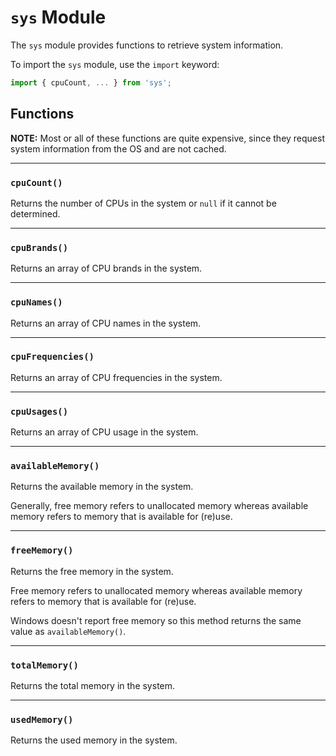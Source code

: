 # `sys` Module

The `sys` module provides functions to retrieve system information.

To import the `sys` module, use the `import` keyword:

```js
import { cpuCount, ... } from 'sys';
```

## Functions

**NOTE:** Most or all of these functions are quite expensive, since they request system information from the OS and are not cached.

---

### `cpuCount()`

Returns the number of CPUs in the system or `null` if it cannot be determined.

---

### `cpuBrands()`

Returns an array of CPU brands in the system.

---

### `cpuNames()`

Returns an array of CPU names in the system.

---

### `cpuFrequencies()`

Returns an array of CPU frequencies in the system.

---

### `cpuUsages()`

Returns an array of CPU usage in the system.

---

### `availableMemory()`

Returns the available memory in the system.

Generally, free memory refers to unallocated memory whereas available memory refers to memory that is available for (re)use.

---

### `freeMemory()`

Returns the free memory in the system.

Free memory refers to unallocated memory whereas available memory refers to memory that is available for (re)use.

Windows doesn't report free memory so this method returns the same value as `availableMemory()`.

---


### `totalMemory()`

Returns the total memory in the system.

---

### `usedMemory()`

Returns the used memory in the system.
